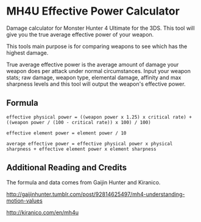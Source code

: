 # MH4U Effective Power Calculator
Damage calculator for Monster Hunter 4 Ultimate for the 3DS. This tool will give you the true average effective power of your weapon.

This tools main purpose is for comparing weapons to see which has the highest damage.

True average effective power is the average amount of damage your weapon does per attack under normal circumstances. Input your weapon stats; raw damage, weapon type, elemental damage, affinity and max sharpness levels and this tool will output the weapon's effective power.

## Formula
```effective physical power = ((weapon power x 1.25) x critical rate) +  ((weapon power / (100 - critical rate)) x 100) / 100)```

```effective element power = element power / 10```

```average effective power = effective physical power x physical sharpness + effective element power x element sharpness```

## Additional Reading and Credits
The formula and data comes from Gaijin Hunter and Kiranico.

http://gaijinhunter.tumblr.com/post/92814625497/mh4-understanding-motion-values

http://kiranico.com/en/mh4u
